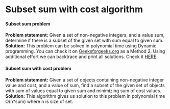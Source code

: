 # Subset sum with cost algorithm

#### Subset sum problem
**Problem statement:**
Given a set of non-negative integers, and a value sum, determine if there is a subset of the given set with sum equal to given sum.
**Solution:**
This problem can be solved in polynomial time using Dynamic programming.
You can check it on [Geeksforgeeks.org](https://www.geeksforgeeks.org/subset-sum-problem-dp-25/) as a Method 2.
Using additional effort we can backtrace and print all solutions. Check it [HERE](https://www.geeksforgeeks.org/perfect-sum-problem-print-subsets-given-sum/).

#### Subset sum with cost problem
**Problem statement:**
Given a set of objects containing non-negative integer value and cost, and a value of sum, find a subset of the given set of objects with sum of values equal to given sum and minimizing sum of cost values.
**Solution:**
This algorithm gives us solution to this problem in polynomial time O(n*sum) where n is size of set.

